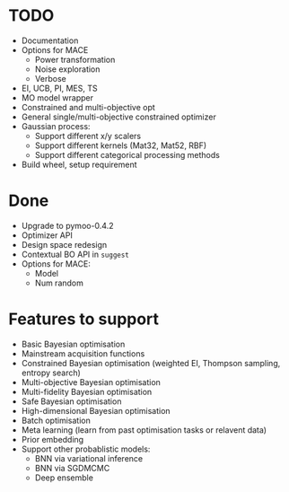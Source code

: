 # TODO

- Documentation
- Options for MACE
    - Power transformation
    - Noise exploration
    - Verbose
- EI, UCB, PI, MES, TS
- MO model wrapper
- Constrained and multi-objective opt
- General single/multi-objective constrained optimizer
- Gaussian process:
    - Support different x/y scalers
    - Support different kernels (Mat32, Mat52, RBF)
    - Support different categorical processing methods
- Build wheel, setup requirement

# Done

- Upgrade to pymoo-0.4.2
- Optimizer API
- Design space redesign
- Contextual BO API in `suggest`
- Options for MACE:
    - Model
    - Num random

# Features to support

- Basic Bayesian optimisation
- Mainstream acquisition functions
- Constrained Bayesian optimisation (weighted EI, Thompson sampling, entropy search) 
- Multi-objective Bayesian optimisation
- Multi-fidelity Bayesian optimisation
- Safe Bayesian optimisation
- High-dimensional Bayesian optimisation
- Batch optimisation
- Meta learning (learn from past optimisation tasks or relavent data)
- Prior embedding
- Support other probablistic models:
    - BNN via variational inference
    - BNN via SGDMCMC
    - Deep ensemble
